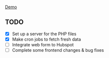 [Demo]([https://funky-profound-tarpon.ngrok-free.app/vesple/optimalstocks/](https://5065-2804-1b1-8b02-9b76-59d-55da-46ce-2667.ngrok-free.app/vesple/optimalstocks/))

## TODO

- [x] Set up a server for the PHP files
- [x] Make cron jobs to fetch fresh data
- [ ] Integrate web form to Hubspot
- [ ] Complete some frontend changes & bug fixes
